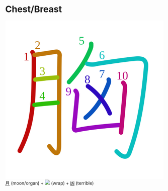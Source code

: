 # Chest/Breast
![80f8](../kanji-colorize/80f8.svg)
[月](月.md) (moon/organ) + ![](http://www.kanjidamage.com/assets/radsmall/wrap-86aa15479e6390b02816855f88f6873be3d5231d32d8588e2e0570221173e67c.jpg) (wrap) + [凶](凶.md) (terrible)